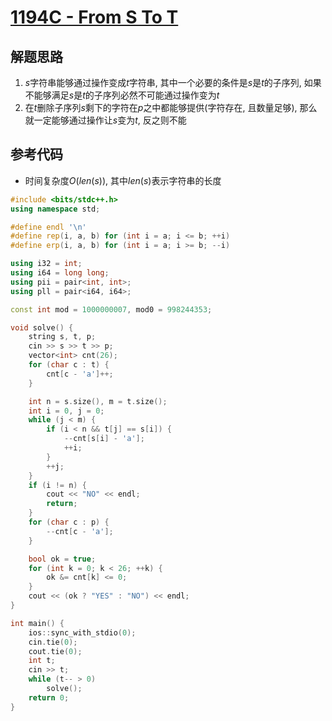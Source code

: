 # [1194C - From S To T ](https://codeforces.com/problemset/problem/1194/C)

## 解题思路

1. $s$字符串能够通过操作变成$t$字符串, 其中一个必要的条件是$s$是$t$的子序列, 如果不能够满足$s$是$t$的子序列必然不可能通过操作变为$t$
1. 在$t$删除子序列$s$剩下的字符在$p$之中都能够提供(字符存在, 且数量足够), 那么就一定能够通过操作让$s$变为$t$, 反之则不能

## 参考代码

+ 时间复杂度$O(len(s))$, 其中$len(s)$表示字符串的长度


```cpp
#include <bits/stdc++.h>
using namespace std;

#define endl '\n'
#define rep(i, a, b) for (int i = a; i <= b; ++i)
#define erp(i, a, b) for (int i = a; i >= b; --i)

using i32 = int;
using i64 = long long;
using pii = pair<int, int>;
using pll = pair<i64, i64>;

const int mod = 1000000007, mod0 = 998244353;

void solve() {
    string s, t, p;
    cin >> s >> t >> p;
    vector<int> cnt(26);
    for (char c : t) {
        cnt[c - 'a']++;
    }

    int n = s.size(), m = t.size();
    int i = 0, j = 0;
    while (j < m) {
        if (i < n && t[j] == s[i]) {
            --cnt[s[i] - 'a'];
            ++i;
        }
        ++j;
    }
    if (i != n) {
        cout << "NO" << endl;
        return;
    }
    for (char c : p) {
        --cnt[c - 'a'];
    }

    bool ok = true;
    for (int k = 0; k < 26; ++k) {
        ok &= cnt[k] <= 0;
    }
    cout << (ok ? "YES" : "NO") << endl;
}

int main() {
    ios::sync_with_stdio(0);
    cin.tie(0);
    cout.tie(0);
    int t;
    cin >> t;
    while (t-- > 0)
        solve();
    return 0;
}

```
